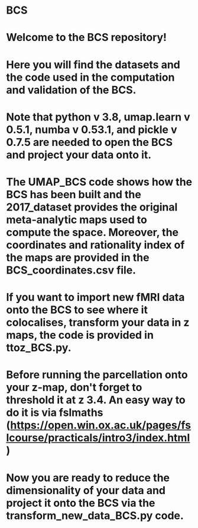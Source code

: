 # BCS
# Welcome to the BCS repository! 
# Here you will find the datasets and the code used in the computation and validation of the BCS.
# Note that python v 3.8, umap.learn v 0.5.1, numba v 0.53.1, and pickle v 0.7.5 are needed to open the BCS and project your data onto it.
# The UMAP_BCS code shows how the BCS has been built and the 2017_dataset provides the original meta-analytic maps used to compute the space. Moreover, the coordinates and rationality index of the maps are provided in the BCS_coordinates.csv file.
#
# If you want to import new fMRI data onto the BCS to see where it colocalises, transform your data in z maps, the code is provided in ttoz_BCS.py. 
# Before running the parcellation onto your z-map, don't forget to threshold it at z 3.4. An easy way to do it is via fslmaths (https://open.win.ox.ac.uk/pages/fslcourse/practicals/intro3/index.html) 
# Now you are ready to reduce the dimensionality of your data and project it onto the BCS via the transform_new_data_BCS.py code.

